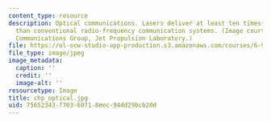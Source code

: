 ```yaml
---
content_type: resource
description: Optical communications. Lasers deliver at least ten times more data volume
  than conventional radio-frequency communication systems. (Image courtesy of Optical
  Communications Group, Jet Propulsion Laboratory.)
file: https://ol-ocw-studio-app-production.s3.amazonaws.com/courses/6-977-ultrafast-optics-spring-2005/75652343f70360718eec94dd29bcb20d_chp_optical.jpg
file_type: image/jpeg
image_metadata:
  caption: ''
  credit: ''
  image-alt: ''
resourcetype: Image
title: chp_optical.jpg
uid: 75652343-f703-6071-8eec-94dd29bcb20d
---
```

